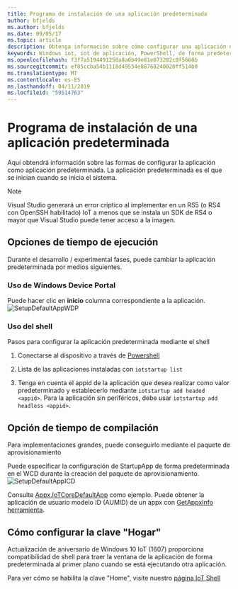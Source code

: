 ```yaml
---
title: Programa de instalación de una aplicación predeterminada
author: bfjelds
ms.author: bfjelds
ms.date: 09/05/17
ms.topic: article
description: Obtenga información sobre cómo configurar una aplicación de forma predeterminada con la de Windows Device Portal o el shell.
keywords: Windows iot, iot de aplicación, PowerShell, de forma predeterminada
ms.openlocfilehash: f3f7a5194491250a8a0b49e81e073282c8f5660b
ms.sourcegitcommit: ef85ccba54b1118d49554e88768240020ff514b0
ms.translationtype: MT
ms.contentlocale: es-ES
ms.lasthandoff: 04/11/2019
ms.locfileid: "59514763"
---
```

# <a name="setup-a-default-app"></a>Programa de instalación de una aplicación predeterminada
Aquí obtendrá información sobre las formas de configurar la aplicación como aplicación predeterminada. La aplicación predeterminada es el que se inician cuando se inicia el sistema.  

> [!NOTE]
> Visual Studio generará un error críptico al implementar en un RS5 (o RS4 con OpenSSH habilitado) IoT a menos que se instala un SDK de RS4 o mayor que Visual Studio puede tener acceso a la imagen.

## <a name="runtime-options"></a>Opciones de tiempo de ejecución

Durante el desarrollo / experimental fases, puede cambiar la aplicación predeterminada por medios siguientes.

### <a name="using-windows-device-portal"></a>Uso de Windows Device Portal

Puede hacer clic en **inicio** columna correspondiente a la aplicación.
![SetupDefaultAppWDP](../media/SetupDefaultApp/DefaultAppWDP.png)

### <a name="using-the-shell"></a>Uso del shell

Pasos para configurar la aplicación predeterminada mediante el shell 

1. Conectarse al dispositivo a través de [Powershell](../connect-your-device/PowerShell.md)

2. Lista de las aplicaciones instaladas con `iotstartup list`

3. Tenga en cuenta el appid de la aplicación que desea realizar como valor predeterminado y establecerlo mediante `iotstartup add headed <appid>`. Para la aplicación sin periféricos, debe usar `iotstartup add headless <appid>`.


## <a name="build-time-option"></a>Opción de tiempo de compilación

Para implementaciones grandes, puede conseguirlo mediante el paquete de aprovisionamiento

Puede especificar la configuración de StartupApp de forma predeterminada en el WCD durante la creación del paquete de aprovisionamiento.
![SetupDefaultAppICD](../media/SetupDefaultApp/DefaultAppICD.png)

Consulte [Appx.IoTCoreDefaultApp](https://github.com/ms-iot/iot-adk-addonkit/tree/master/Workspace/Source-arm/Packages/Appx.IoTCoreDefaultApp/customizations.xml) como ejemplo. Puede obtener la aplicación de usuario modelo ID (AUMID) de un appx con [GetAppxInfo herramienta](https://github.com/ms-iot/iot-adk-addonkit/tree/master/Tools/GetAppxInfo.exe).

## <a name="how-to-configure-home-key"></a>Cómo configurar la clave "Hogar"

Actualización de aniversario de Windows 10 IoT (1607) proporciona compatibilidad de shell para traer la ventana de la aplicación de forma predeterminada al primer plano cuando se está ejecutando otra aplicación.

Para ver cómo se habilita la clave "Home", visite nuestro [página IoT Shell](https://docs.microsoft.com/windows/iot-core/develop-your-app/iotcoreshell#switching-between-apps-with-hid-injection-keys)
